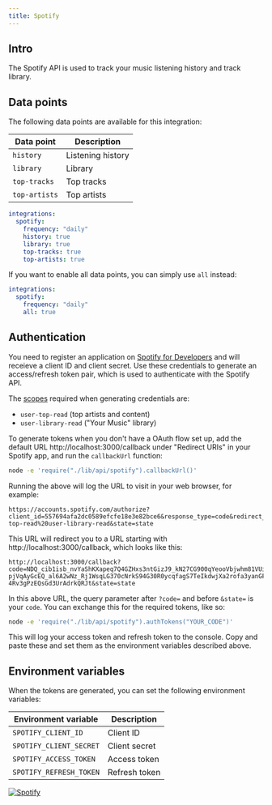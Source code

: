 ```yaml
---
title: Spotify
---
```


## Intro

The Spotify API is used to track your music listening history and track library.

## Data points

The following data points are available for this integration:

| Data point    | Description       |
| ------------- | ----------------- |
| `history`     | Listening history |
| `library`     | Library           |
| `top-tracks`  | Top tracks        |
| `top-artists` | Top artists       |

```yaml title=".stethoscoperc.yml"
integrations:
  spotify:
    frequency: "daily"
    history: true
    library: true
    top-tracks: true
    top-artists: true
```

If you want to enable all data points, you can simply use `all` instead:

```yaml title=".stethoscoperc.yml"
integrations:
  spotify:
    frequency: "daily"
    all: true
```

## Authentication

You need to register an application on [Spotify for Developers](https://developer.spotify.com) and will receieve a client ID and client secret. Use these credentials to generate an access/refresh token pair, which is used to authenticate with the Spotify API.

The [scopes](https://developer.spotify.com/documentation/general/guides/scopes/) required when generating credentials are:

- `user-top-read` (top artists and content)
- `user-library-read` ("Your Music" library)

To generate tokens when you don't have a OAuth flow set up, add the default URL http://localhost:3000/callback under "Redirect URIs" in your Spotify app, and run the `callbackUrl` function:

```bash
node -e 'require("./lib/api/spotify").callbackUrl()'
```

Running the above will log the URL to visit in your web browser, for example:

```
https://accounts.spotify.com/authorize?client_id=557694afa2dc0589efcfe18e3e82bce6&response_type=code&redirect_uri=http://localhost:3000/callback&scope=user-top-read%20user-library-read&state=state
```

This URL will redirect you to a URL starting with http://localhost:3000/callback, which looks like this:

```
http://localhost:3000/callback?code=NDQ_cib1isb_nvYaShKXapeq7Q4GZHxs3ntGizJ9_kN27CG900qYeooVbjwhm81VUi1qH9v5WZ2GDExPmgMwMKh7_qWCQEj4ANsI-pjVqAyGcEQ_al6A2wNz_Rj1WsqLG370cNrkS94G30R0ycqfagS7TeIkdwjXa2rofa3yanGFL0QghTPZ1FW1LI_1JSPTpKZf-4Rv3gPzEQsGd3UrAdrkQRJt&state=state
```

In this above URL, the query parameter after `?code=` and before `&state=` is your `code`. You can exchange this for the required tokens, like so:

```bash
node -e 'require("./lib/api/spotify").authTokens("YOUR_CODE")'
```

This will log your access token and refresh token to the console. Copy and paste these and set them as the environment variables described above.

## Environment variables

When the tokens are generated, you can set the following environment variables:

| Environment variable    | Description   |
| ----------------------- | ------------- |
| `SPOTIFY_CLIENT_ID`     | Client ID     |
| `SPOTIFY_CLIENT_SECRET` | Client secret |
| `SPOTIFY_ACCESS_TOKEN`  | Access token  |
| `SPOTIFY_REFRESH_TOKEN` | Refresh token |

<a href="/docs/integrations/spotify"><img class="logos" alt="Spotify" src="https://stethoscope.js.org/branding/integrations/spotify.png" /></a>
